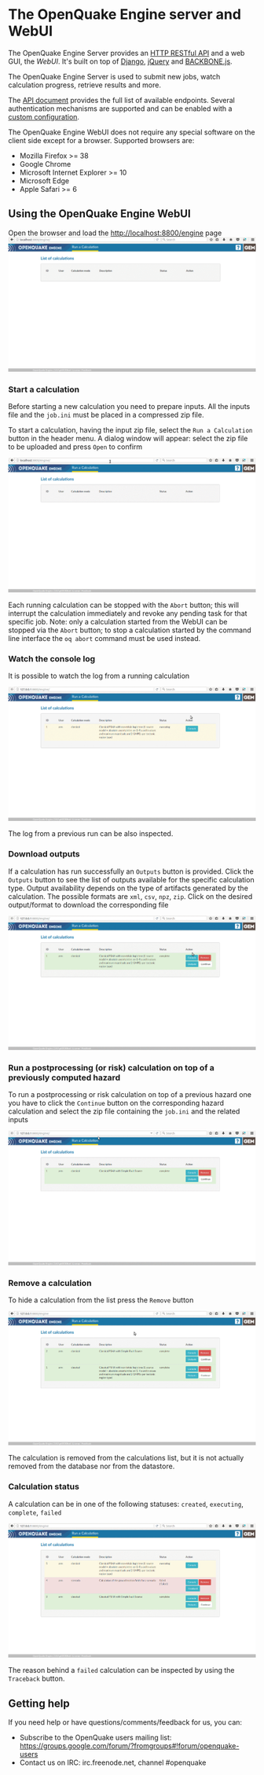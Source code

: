 # The OpenQuake Engine server and WebUI

The OpenQuake Engine Server provides an [HTTP RESTful API](https://en.wikipedia.org/wiki/Representational_state_transfer) and a web GUI, the *WebUI*. It's built on top of [Django](https://www.djangoproject.com/), [jQuery](https://jquery.com/) and [BACKBONE.js](http://backbonejs.org/).

The OpenQuake Engine Server is used to submit new jobs, watch calculation progress, retrieve results and more.

The [API document](../web-api.md) provides the full list of available endpoints. Several authentication mechanisms are supported and can be enabled with a [custom configuration](../installing/server.md).

The OpenQuake Engine WebUI does not require any special software on the client side except for a browser. Supported browsers are:

- Mozilla Firefox >= 38
- Google Chrome
- Microsoft Internet Explorer >= 10
- Microsoft Edge
- Apple Safari >= 6

## Using the OpenQuake Engine WebUI

Open the browser and load the [http://localhost:8800/engine](http://localhost:8800/engine) page
![WebUI main page](../img/webui-main.gif)

### Start a calculation

Before starting a new calculation you need to prepare inputs. All the inputs file and the `job.ini` must be placed in a compressed zip file.

To start a calculation, having the input zip file, select the `Run a Calculation` button in the header menu. A dialog window will appear: select the zip file to be uploaded and press `Open` to confirm

![WebUI start a calculation](../img/webui-run.gif)

Each running calculation can be stopped with the `Abort` button; this  will interrupt the calculation immediately and revoke any pending task for that specific job.
Note: only a calculation started from the WebUI can be stopped via the `Abort` button; to stop a calculation started by the command line interface the `oq abort` command must be used instead.

### Watch the console log

It is possible to watch the log from a running calculation

![WebUI log](../img/webui-log.gif)

The log from a previous run can be also inspected.

### Download outputs

If a calculation has run successfully an `Outputs` button is provided. Click the `Outputs` button to see the list of outputs available for the specific calculation type.
Output availability depends on the type of artifacts generated by the calculation. The possible formats are `xml`, `csv`, `npz`, `zip`. Click on the desired output/format to download the corresponding file

![WebUI outputs](../img/webui-outputs.gif)

### Run a postprocessing (or risk) calculation on top of a previously computed hazard

To run a postprocessing or risk calculation on top of a previous hazard one you have to click the `Continue` button on the corresponding hazard calculation and select the zip file containing the `job.ini` and the related inputs

![WebUI outputs](../img/webui-risk.gif)

### Remove a calculation

To hide a calculation from the list press the `Remove` button

![WebUI remove](../img/webui-remove.gif)

The calculation is removed from the calculations list, but it is not actually removed from the database nor from the datastore.

### Calculation status

A calculation can be in one of the following statuses: `created`, `executing`, `complete`, `failed`

![WebUI calculations status](../img/webui-status.gif)

The reason behind a `failed` calculation can be inspected by using the `Traceback` button.

## Getting help
If you need help or have questions/comments/feedback for us, you can:
  * Subscribe to the OpenQuake users mailing list: https://groups.google.com/forum/?fromgroups#!forum/openquake-users
  * Contact us on IRC: irc.freenode.net, channel #openquake
